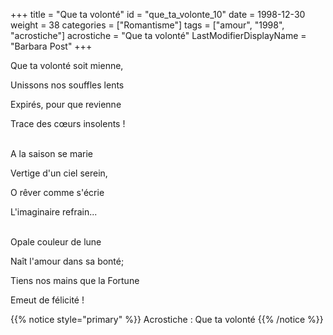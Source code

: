+++
title = "Que ta volonté"
id = "que_ta_volonte_10"
date = 1998-12-30
weight = 38
categories = ["Romantisme"]
tags = ["amour", "1998", "acrostiche"]
acrostiche = "Que ta volonté"
LastModifierDisplayName = "Barbara Post"
+++

Que ta volonté soit mienne,

Unissons nos souffles lents

Expirés, pour que revienne

Trace des cœurs insolents !

 \
A la saison se marie

Vertige d'un ciel serein,

O rêver comme s'écrie

L'imaginaire refrain...

 \
Opale couleur de lune

Naît l'amour dans sa bonté;

Tiens nos mains que la Fortune

Emeut de félicité !

{{% notice style="primary" %}}
Acrostiche : Que ta volonté
{{% /notice %}}
